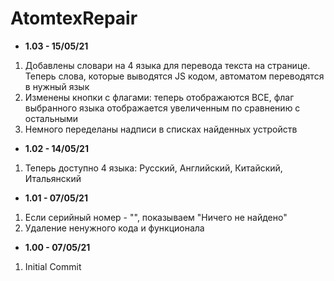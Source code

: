 # AtomtexRepair 

* <b>1.03 - 15/05/21</b>
1. Добавлены словари на 4 языка для перевода текста на странице. Теперь слова, которые выводятся JS кодом, автоматом переводятся в нужный язык
2. Изменены кнопки с флагами: теперь отображаются ВСЕ, флаг выбранного языка отображается увеличенным по сравнению с остальными
3. Немного переделаны надписи в списках найденных устройств
* <b>1.02 - 14/05/21</b>
1. Теперь доступно 4 языка: Русский, Английский, Китайский, Итальянский  
* <b>1.01 - 07/05/21</b>
1. Если серийный номер - "", показываем "Ничего не найдено"
2. Удаление ненужного кода и функционала
* <b>1.00 - 07/05/21</b>
1. Initial Commit
